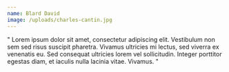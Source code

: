 ```yaml
---
name: Blard David
image: /uploads/charles-cantin.jpg
---
```


" Lorem ipsum dolor sit amet, consectetur adipiscing elit. Vestibulum non sem sed risus suscipit pharetra. Vivamus ultricies mi lectus, sed viverra ex venenatis eu. Sed consequat ultricies lorem vel sollicitudin. Integer porttitor egestas diam, et iaculis nulla lacinia vitae. Vivamus.  "
